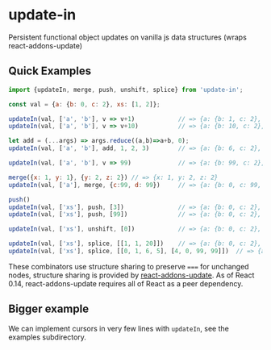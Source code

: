# update-in
Persistent functional object updates on vanilla js data structures (wraps react-addons-update)

## Quick Examples
```javascript
import {updateIn, merge, push, unshift, splice} from 'update-in';

const val = {a: {b: 0, c: 2}, xs: [1, 2]};

updateIn(val, ['a', 'b'], v => v+1)            // => {a: {b: 1, c: 2}, xs: [1, 2]}
updateIn(val, ['a', 'b'], v => v+10)           // => {a: {b: 10, c: 2}, xs: [1, 2]}

let add = (...args) => args.reduce((a,b)=>a+b, 0);
updateIn(val, ['a', 'b'], add, 1, 2, 3)        // => {a: {b: 6, c: 2}, xs: [1, 2]}

updateIn(val, ['a', 'b'], v => 99)             // => {a: {b: 99, c: 2}, xs: [1, 2]}

merge({x: 1, y: 1}, {y: 2, z: 2}) // => {x: 1, y: 2, z: 2}
updateIn(val, ['a'], merge, {c:99, d: 99})     // => {a: {b: 0, c: 99, d: 99}, xs: [1, 2]}

push()
updateIn(val, ['xs'], push, [3])               // => {a: {b: 0, c: 2}, xs: [1, 2, 3]}
updateIn(val, ['xs'], push, [99])              // => {a: {b: 0, c: 2}, xs: [1, 2, 99]}

updateIn(val, ['xs'], unshift, [0])            // => {a: {b: 0, c: 2}, xs: [0, 1, 2]}

updateIn(val, ['xs'], splice, [[1, 1, 20]])    // => {a: {b: 0, c: 2}, xs: [1, 20]}
updateIn(val, ['xs'], splice, [[0, 1, 6, 5], [4, 0, 99, 99]])  // => {a: {b: 0, c: 99, d: 99}, xs: [6,5,2,99,99]}
```

These combinators use structure sharing to preserve `===` for unchanged nodes, structure sharing is provided by [react-addons-update](https://www.npmjs.com/package/react-addons-update). As of React 0.14, react-addons-update requires all of React as a peer dependency.


## Bigger example

We can implement cursors in very few lines with `updateIn`, see the examples subdirectory.

